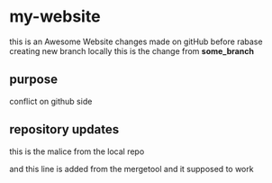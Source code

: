 # my-website
this is an Awesome Website
changes made on gitHub before rabase
creating new branch locally
this is the change from __some_branch__

## purpose
conflict on github side

## repository updates
this is the malice from the local repo

and this line is added from the mergetool and it supposed to work
